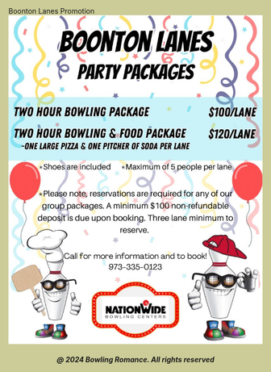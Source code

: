 <html style="background-color:#CCCC99;">
<body style= 
.is-home-page #title-not-home,
    .is-home-page .header,
    .is-home-page .footer {
        display: none;
#wrapper:not(.is-home-page) #title-home {
    display: none;
}
      
<h1 style="text-align:center;">Boonton Lanes Promotion</h1>
<img
  class="fit-picture"
  src="boontonlanes.jpeg"
  alt="Boonton Lanes Promotion" />
  
<h5 style="text-align:center;"><i>@ 2024 Bowling Romance. All rights reserved</i></h5>   
</body>
</html>
